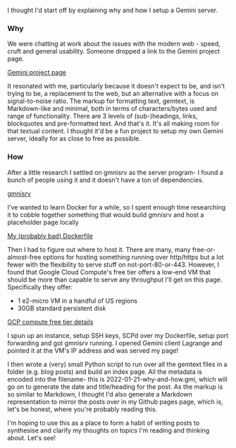 I thought I'd start off by explaining why and how I setup a Gemini server.

### Why
We were chatting at work about the issues with the modern web - speed, cruft and general usability. Someone dropped a link to the Gemini project page.

[Gemini project page](https://gemini.circumlunar.space/)

It resonated with me, particularly because it doesn't expect to be, and isn't trying to be, a replacement to the web, but an alternative with a focus on signal-to-noise ratio. The markup for formatting text, gemtext, is Markdown-like and minimal, both in terms of characters/bytes used and range of functionality. There are 3 levels of (sub-)headings, links, blockquotes and pre-formatted text. And that's it. It's all making room for that textual content.
I thought it'd be a fun project to setup my own Gemini server, ideally for as close to free as possible.

### How
After a little research I settled on gmnisrv as the server program- I found a bunch of people using it and it doesn't have a ton of dependencies.

[gmnisrv](https://sr.ht/~sircmpwn/gmnisrv/)

I've wanted to learn Docker for a while, so I spent enough time researching it to cobble together something that would build gmnisrv and host a placeholder page locally

[My (probably bad) Dockerfile](https://gist.github.com/Schtee/846b12a6c2c3dce21429c33af33393b6)

Then I had to figure out where to host it. There are many, many free-or-almost-free options for hosting something running over http/https but a lot fewer with the flexibility to serve stuff on not-port-80-or-443. However, I found that Google Cloud Compute's free tier offers a low-end VM that should be more than capable to serve any throughput I'll get on this page. Specifically they offer:
- 1 e2-micro VM in a handful of US regions
- 30GB standard persistent disk

[GCP compute free tier details](https://cloud.google.com/free/docs/gcp-free-tier/#compute)

I spun up an instance, setup SSH keys, SCPd over my Dockerfile, setup port forwarding and got gmnisrv running. I opened Gemini client Lagrange and pointed it at the VM's IP address and was served my page!

I then wrote a (very) small Python script to run over all the gemtext files in a folder (e.g. blog posts) and build an index page. All the metadata is encoded into the filename- this is 2022-01-21-why-and-how.gmi, which will go on to generate the date and title/heading for the post. As the markup is so similar to Markdown, I thought I'd also generate a Markdown representation to mirror the posts over in my Github pages page, which is, let's be honest, where you're probably reading this.

I'm hoping to use this as a place to form a habit of writing posts to synthesise and clarify my thoughts on topics I'm reading and thinking about. Let's see!
